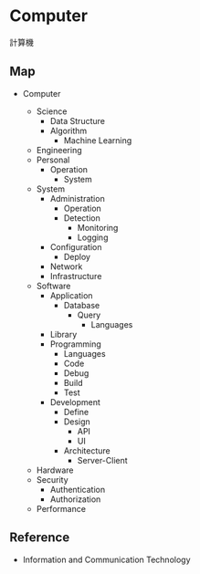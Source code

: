 # Computer

計算機

## Map

- Computer

  - Science
    - Data Structure
    - Algorithm
      - Machine Learning
  - Engineering
  - Personal
    - Operation
      - System
  - System
    - Administration
      - Operation
      - Detection
        - Monitoring
        - Logging
    - Configuration
      - Deploy
    - Network
    - Infrastructure
  - Software
    - Application
      - Database
        - Query
          - Languages
    - Library
    - Programming
      - Languages
      - Code
      - Debug
      - Build
      - Test
    - Development
      - Define
      - Design
        - API
        - UI
      - Architecture
        - Server-Client
  - Hardware
  - Security
    - Authentication
    - Authorization
  - Performance

## Reference

- Information and Communication Technology
